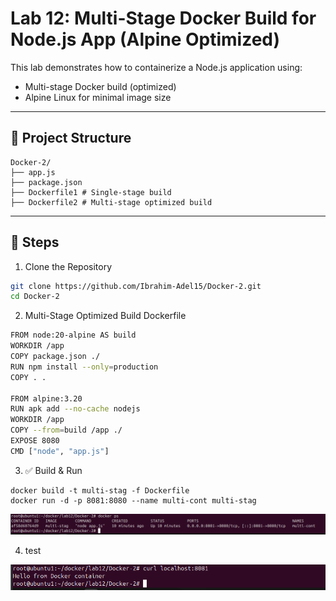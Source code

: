 # Lab 12: Multi-Stage Docker Build for Node.js App (Alpine Optimized)

This lab demonstrates how to containerize a Node.js application using:
- Multi-stage Docker build (optimized)
- Alpine Linux for minimal image size

---
## 📁 Project Structure
```
Docker-2/
├── app.js
├── package.json
├── Dockerfile1 # Single-stage build
├── Dockerfile2 # Multi-stage optimized build
```
---
## 🔧 Steps 
1. Clone the Repository
```bash
git clone https://github.com/Ibrahim-Adel15/Docker-2.git
cd Docker-2
```
2. Multi-Stage Optimized Build Dockerfile
```bash
FROM node:20-alpine AS build
WORKDIR /app
COPY package.json ./
RUN npm install --only=production
COPY . .

FROM alpine:3.20
RUN apk add --no-cache nodejs
WORKDIR /app
COPY --from=build /app ./
EXPOSE 8080
CMD ["node", "app.js"]
```
3. ✅ Build & Run
```
docker build -t multi-stag -f Dockerfile
docker run -d -p 8081:8080 --name multi-cont multi-stag
```
![alt text](image.png)

4. test 

![alt text](image-1.png)

